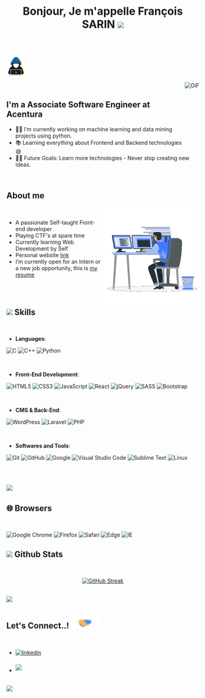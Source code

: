 <h1 align="center"><b>Bonjour, Je m'appelle François SARIN </b><img
    src="https://media.giphy.com/media/hvRJCLFzcasrR4ia7z/giphy.gif" width="35"></h1>

<br>


<br>

<picture><img src="https://github.com/0xAbdulKhalid/0xAbdulKhalid/raw/main/assets/mdImages/about_me.gif" width=50px></picture>

<img align="right" alt="GIF" height="160px" src="https://media.giphy.com/media/Ah3zHH7hvsSB2/giphy.gif" />

<br>


## I'm a Associate Software Engineer at Acentura

- 👨‍💻 I’m currently working on machine learning and data mining projects using python.
- 📚 Learning everything about Frontend and Backend technologies 😅
- 💪🏼 Future Goals: Learn more technologies - Never stop creating new ideas.

<br>

## **About me**

<picture> <img align="right"
    src="https://github.com/0xAbdulKhalid/0xAbdulKhalid/raw/main/assets/mdImages/Right_Side.gif" width=250px></picture>

<br>

- A passionate Self-taught Front-end developer
- Playing CTF's at spare time
- Currently learning Web Development by Self
- Personal website [link](https://www.0xabdulkhalid.ml)
- I’m currently open for an Intern or a new job opportunity, this is [my resume](https://read.cv/0xabdulkhalid)

<br><br>


## <img src="https://media2.giphy.com/media/QssGEmpkyEOhBCb7e1/giphy.gif?cid=ecf05e47a0n3gi1bfqntqmob8g9aid1oyj2wr3ds3mg700bl&rid=giphy.gif" width="25"><b> Skills</b>
<br>

<p align="center">

  - **Languages**:

  ![C](https://img.shields.io/badge/C%20-%232370ED.svg?style=for-the-badge&logo=c&logoColor=white)
  ![C++](https://img.shields.io/badge/C++%20-%2300599C.svg?style=for-the-badge&logo=c%2B%2B&logoColor=white)
  ![Python](https://img.shields.io/badge/Python%20-%2314354C.svg?style=for-the-badge&logo=python&logoColor=white)

  <br>

  - **Front-End Development**:

  ![HTML5](https://img.shields.io/badge/HTML5%20-%23E34F26.svg?style=for-the-badge&logo=html5&logoColor=white)
  ![CSS3](https://img.shields.io/badge/CSS%20-%231572B6.svg?style=for-the-badge&logo=css3&logoColor=white)
  ![JavaScript](https://img.shields.io/badge/JavaScript%20-%23F7DF1E.svg?style=for-the-badge&logo=javascript&logoColor=black)
  ![React](https://img.shields.io/badge/react-%2320232a.svg?style=for-the-badge&logo=react&logoColor=%2361DAFB)
  ![jQuery](https://img.shields.io/badge/jquery-%230769AD.svg?style=for-the-badge&logo=jquery&logoColor=white)
  ![SASS](https://img.shields.io/badge/SASS-hotpink.svg?style=for-the-badge&logo=SASS&logoColor=white)
  ![Bootstrap](https://img.shields.io/badge/bootstrap-%23563D7C.svg?style=for-the-badge&logo=bootstrap&logoColor=white)

  <br>

  - **CMS & Back-End**:
  
  ![WordPress](https://img.shields.io/badge/WordPress-%23117AC9.svg?style=for-the-badge&logo=WordPress&logoColor=white)
  ![Laravel](https://img.shields.io/badge/laravel-%23FF2D20.svg?style=for-the-badge&logo=laravel&logoColor=white)
  ![PHP](https://img.shields.io/badge/php-%23777BB4.svg?style=for-the-badge&logo=php&logoColor=white)
  
  <br>


  - **Softwares and Tools**:

  ![Git](https://img.shields.io/badge/git-%23F05033.svg?style=for-the-badge&logo=git&logoColor=white)
  ![GitHub](https://img.shields.io/badge/github-%23121011.svg?style=for-the-badge&logo=github&logoColor=white)
  ![Google](https://img.shields.io/badge/google-%234285F4.svg?style=for-the-badge&logo=google&logoColor=white)
  ![Visual Studio Code](https://img.shields.io/badge/Visual%20Studio%20Code-0078d7.svg?style=for-the-badge&logo=visual-studio-code&logoColor=white)
  ![Sublime Text](https://img.shields.io/badge/sublime_text-%23575757.svg?style=for-the-badge&logo=sublime-text&logoColor=important)
  ![Linux](https://img.shields.io/badge/Linux-FCC624?style=for-the-badge&logo=linux&logoColor=black)

  <br>

</p>

<br>

<img src="https://user-images.githubusercontent.com/73097560/115834477-dbab4500-a447-11eb-908a-139a6edaec5c.gif">

<br>

## <b>🌐 Browsers</b>
<br>

 ![Google Chrome](https://img.shields.io/badge/Google%20Chrome-4285F4?style=for-the-badge&logo=GoogleChrome&logoColor=white)
 ![Firefox](https://img.shields.io/badge/Firefox-FF7139?style=for-the-badge&logo=Firefox-Browser&logoColor=white)
 ![Safari](https://img.shields.io/badge/Safari-000000?style=for-the-badge&logo=Safari&logoColor=white)
 ![Edge](https://img.shields.io/badge/Edge-0078D7?style=for-the-badge&logo=Microsoft-edge&logoColor=white)
 ![IE](https://img.shields.io/badge/Internet%20Explorer-0076D6?style=for-the-badge&logo=Internet%20Explorer&logoColor=white)
 <br>

## <img src="https://media.giphy.com/media/iY8CRBdQXODJSCERIr/giphy.gif" width="35"><b> Github Stats </b>
<br>

<div align="center">

  <a href="https://github.com/ZeFranck69/">

  [![GitHub Streak](https://streak-stats.demolab.com/?user=ZeFranck69)](https://git.io/streak-stats)
  </a>
</div>

<br>

<img src="https://user-images.githubusercontent.com/73097560/115834477-dbab4500-a447-11eb-908a-139a6edaec5c.gif">

<br>

## <b> Let's Connect..!</b><img src="https://github.com/0xAbdulKhalid/0xAbdulKhalid/raw/main/assets/mdImages/handshake.gif" width="80">
<br>
<div align='left'>

  <ul>

  <li>
    <a href="https://www.linkedin.com/in/fran%C3%A7ois-sarin-0949b1101/" target="_blank">
      <img src="https://img.shields.io/badge/linkedin:ZeFranck69-%2300acee.svg?color=405DE6&style=for-the-badge&logo=linkedin&logoColor=white" alt=linkedin style="margin-bottom: 5px;" />
    </a>
  </li>

  <br>

  <li>
    <a href="mailto:francois.sarin.fr@gmail.com" target="_blank">
      <img src="https://img.shields.io/badge/gmail:ZeFranck69-%23EA4335.svg?style=for-the-badge&logo=gmail&logoColor=white" t=mail style="margin-bottom: 5px;" />
    </a>
  </li>

  </ul>
</div>

<br>
<img src="https://user-images.githubusercontent.com/73097560/115834477-dbab4500-a447-11eb-908a-139a6edaec5c.gif">
<br>
